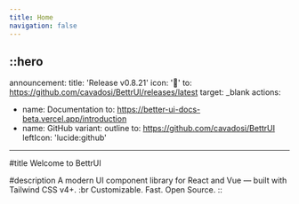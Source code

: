 ```yaml
---
title: Home
navigation: false
---
```


::hero
---
announcement:
  title: 'Release v0.8.21'
  icon: '🎉'
  to: https://github.com/cavadosi/BettrUI/releases/latest
  target: _blank
actions:
  - name: Documentation
    to: https://better-ui-docs-beta.vercel.app/introduction
  - name: GitHub
    variant: outline
    to: https://github.com/cavadosi/BettrUI
    leftIcon: 'lucide:github'
---

#title
Welcome to BettrUI


#description
A modern UI component library for React and Vue — built with Tailwind CSS v4+. :br  Customizable. Fast. Open Source.
::
